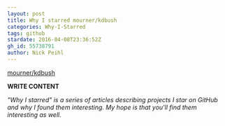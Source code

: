 ```yaml
---
layout: post
title: Why I starred mourner/kdbush
categories: Why-I-Starred
tags: github
stardate: 2016-04-08T23:36:52Z
gh_id: 55738791
author: Nick Peihl
---
```


[mourner/kdbush](star.repo.html_url)

**WRITE CONTENT**

*"Why I starred" is a series of articles describing projects I star on GitHub and why I found them interesting. My hope is that you'll find them interesting as well.*

